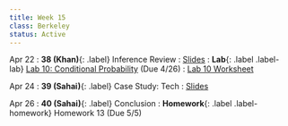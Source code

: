 ```yaml
---
title: Week 15
class: Berkeley
status: Active
---
```


Apr 22
: **38 (Khan)**{: .label} Inference Review
   : [Slides](https://docs.google.com/presentation/d/1MDEXl6kbjn7udNsQeIc_WtLMknqhb6O_PDTRO8ceXPY/edit#slide=id.g610d9f86d0_0_5)
: **Lab**{: .label .label-lab} [Lab 10: Conditional Probability](https://data8.datahub.berkeley.edu/hub/user-redirect/git-pull?repo=https%3A%2F%2Fgithub.com%2Fdata-8%2Fmaterials-sp24&urlpath=tree%2Fmaterials-sp24%2Flab%2Flab10%2Flab10.ipynb) (Due 4/26)
   : [Lab 10 Worksheet](https://drive.google.com/file/d/1f5XKsvr-aF0OjBKzHJSfXVPyRHPVipiB/view?usp=sharing)

Apr 24
: **39 (Sahai)**{: .label} Case Study: Tech
   : [Slides](https://docs.google.com/presentation/d/1v8DxFBkKoAMO6fBByj-HkfqaB2PQfJj1dS2pszIK1Gc/edit?usp=sharing)

Apr 26
: **40 (Sahai)**{: .label} Conclusion
: **Homework**{: .label .label-homework} Homework 13 (Due 5/5)
